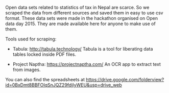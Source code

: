 Open data sets related to statistics of tax in Nepal are scarce. So we scraped the data from different sources and saved them in easy to use csv format. These data sets were made in the hackathon organised on Open data day 2015. They are made available here for anyone to make use of them.

Tools used for scraping:
- Tabula: http://tabula.technology/
      Tabula is a tool for liberating data tables locked inside PDF files.

- Project Naptha: https://projectnaptha.com/
     An OCR app to extract text from images.

You can also find the spreadsheets at https://drive.google.com/folderview?id=0BxDmt8BBFOIqSnJQZ29fdjIyWEU&usp=drive_web
